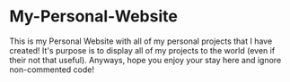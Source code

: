 # My-Personal-Website

This is my Personal Website with all of my personal projects that I have created! It's purpose is to display all of my projects to the world (even if their not that useful). Anyways, hope you enjoy your stay here and ignore non-commented code!
